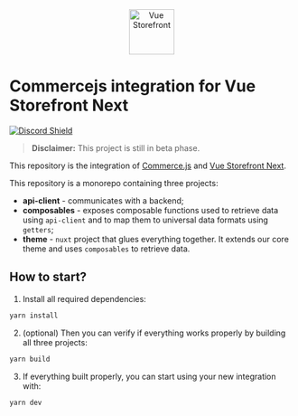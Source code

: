 <div align="center">
  <img src="https://user-images.githubusercontent.com/1626923/137092657-fb398d20-b592-4661-a1f9-4135db0b61d5.png" alt="Vue Storefront" height="80px" />
</div>

# Commercejs integration for Vue Storefront Next

<a href="http://discord.vuestorefront.io/">
<img src="https://discordapp.com/api/guilds/770285988244750366/widget.png?style=shield" alt="Discord Shield"/>
</a>

> **Disclaimer:** This project is still in beta phase.

This repository is the integration of [Commerce.js](https://commercejs.com/) and [Vue Storefront Next](https://github.com/DivanteLtd/vue-storefront/tree/next).

This repository is a monorepo containing three projects:

- **api-client** - communicates with a backend;
- **composables** - exposes composable functions used to retrieve data using `api-client` and to map them to universal data formats using `getters`;
- **theme** - `nuxt` project that glues everything together. It extends our core theme and uses `composables` to retrieve data.

## How to start?

1. Install all required dependencies:

```sh
yarn install
```

2. (optional) Then you can verify if everything works properly by building all three projects:

```sh
yarn build
```

3. If everything built properly, you can start using your new integration with:

```sh
yarn dev
```

